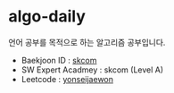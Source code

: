 # algo-daily
언어 공부를 목적으로 하는 알고리즘 공부입니다.

- Baekjoon ID : [skcom](https://www.acmicpc.net/user/skcom)  
- SW Expert Acadmey : skcom (Level A)
- Leetcode : [yonseijaewon](https://leetcode.com/yonseijaewon/)
